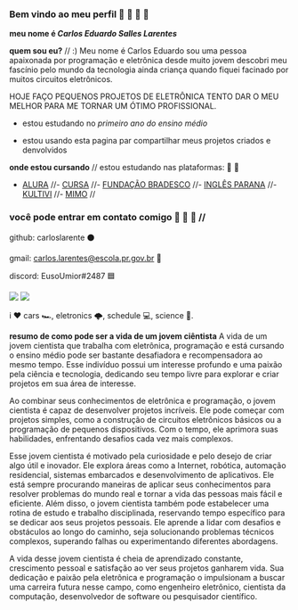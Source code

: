 ### Bem vindo ao meu perfil 🥳 🎊 🎊 🥳
**meu nome é _Carlos Eduardo Salles Larentes_**

**quem sou eu?** // :)
Meu nome é Carlos Eduardo sou uma pessoa apaixonada por programação e eletrônica desde muito jovem descobri meu fascínio pelo mundo da tecnologia ainda criança quando fiquei facinado por muitos circuitos eletrônicos.

HOJE FAÇO PEQUENOS PROJETOS DE ELETRÔNICA TENTO DAR O MEU MELHOR PARA ME TORNAR UM ÓTIMO PROFISSIONAL.

- estou estudando no _primeiro ano do ensino médio_

- estou usando esta pagina par compartilhar meus projetos criados e denvolvidos

**onde estou cursando** //       estou estudando nas plataformas: 📖 📓


-   [ALURA](https://www.alura.com.br) //-   [CURSA](https://cursa.app/pt) //-   [FUNDAÇÃO BRADESCO](https://www.ev.org.br/)  //-   [INGLÊS PARANA](https://www.ef.com.br/) //-   [KULTIVI](https://app.kultivi.com/) //-   [MIMO](https://mimo.org/) //


### você pode entrar em contato comigo 📧 📎 📝 //

github: carloslarente  ⚫

gmail: carlos.larentes@escola.pr.gov.br     📧

discord: EusoUmior#2487   🟦


![](https://media.tenor.com/4sg3zc2RXgUAAAAM/jmd-japanese-cars.gif) ![](https://media.tenor.com/oeGuhk0QjN0AAAAM/drift-anim.gif)

i ❤️ cars 🏎️, eletronics 🌩️, schedule 💻, science 🧬.

**resumo de como pode ser a vida de um jovem ciêntista**
A vida de um jovem cientista que trabalha com eletrônica, programação e está cursando o ensino médio pode ser bastante desafiadora e recompensadora ao mesmo tempo. Esse indivíduo possui um interesse profundo e uma paixão pela ciência e tecnologia, dedicando seu tempo livre para explorar e criar projetos em sua área de interesse.

Ao combinar seus conhecimentos de eletrônica e programação, o jovem cientista é capaz de desenvolver projetos incríveis. Ele pode começar com projetos simples, como a construção de circuitos eletrônicos básicos ou a programação de pequenos dispositivos. Com o tempo, ele aprimora suas habilidades, enfrentando desafios cada vez mais complexos.

Esse jovem cientista é motivado pela curiosidade e pelo desejo de criar algo útil e inovador. Ele explora áreas como a Internet, robótica, automação residencial, sistemas embarcados e desenvolvimento de aplicativos. Ele está sempre procurando maneiras de aplicar seus conhecimentos para resolver problemas do mundo real e tornar a vida das pessoas mais fácil e eficiente.
Além disso, o jovem cientista também pode estabelecer uma rotina de estudo e trabalho disciplinada, reservando tempo específico para se dedicar aos seus projetos pessoais. Ele aprende a lidar com desafios e obstáculos ao longo do caminho, seja solucionando problemas técnicos complexos, superando falhas ou experimentando diferentes abordagens.

A vida desse jovem cientista é cheia de aprendizado constante, crescimento pessoal e satisfação ao ver seus projetos ganharem vida. Sua dedicação e paixão pela eletrônica e programação o impulsionam a buscar uma carreira futura nesse campo, como engenheiro eletrônico, cientista da computação, desenvolvedor de software ou pesquisador científico.
